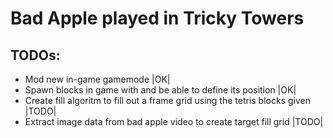 # Bad Apple played in Tricky Towers

## TODOs:
- Mod new in-game gamemode |OK|
- Spawn blocks in game with and be able to define its position |OK|
- Create fill algoritm to fill out a frame grid using the tetris blocks given |TODO|
- Extract image data from bad apple video to create target fill grid |TODO|
